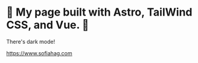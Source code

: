 # 🦄 My page built with Astro, TailWind CSS, and Vue. 🦄

There's dark mode!

https://www.sofiahag.com
